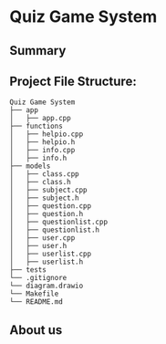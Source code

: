 # Quiz Game System

## Summary


## Project File Structure:

```tree
Quiz Game System
├── app
│   ├── app.cpp
├── functions
│   ├── helpio.cpp
│   ├── helpio.h
│   ├── info.cpp
│   ├── info.h
├── models
│   ├── class.cpp
│   ├── class.h
│   ├── subject.cpp
│   ├── subject.h
│   ├── question.cpp
│   ├── question.h
│   ├── questionlist.cpp
│   ├── questionlist.h
│   ├── user.cpp
│   ├── user.h
│   ├── userlist.cpp
│   ├── userlist.h
├── tests
└── .gitignore
└── diagram.drawio
└── Makefile
└── README.md
```


## About us
